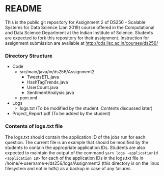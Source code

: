 # README #

This is the public git repository for Assignment 2 of DS256 - Scalable Systems for Data Science (Jan 2019) course offered in the Computational and Data Science Department at the Indian Institute of Science. Students are expected to fork this repository for their assignment. Instruction for assignment submission are available at http://cds.iisc.ac.in/courses/ds256/

### Directory Structure ###

* Code
	* src/main/java/in/ds256/Assignment2
		* TweetsETL.java 
		* HashTagTrends.java
		* UserCount.java
		* SentimentAnalysis.java
	* pom.xml
* Logs 
	* logs.txt (To be modified by the student. Contents discussed later)
* Project_Report.pdf (To be added by the student)

### Contents of logs.txt file ###
The logs.txt should contain the application ID of the jobs run for each question. The current file is an example that should be modified by the students to contain the appropriate application IDs.
Students are also expected to maintain the output of the command `yarn logs -applicationId <application ID>` for each of the application IDs in the logs.txt file in /home/<-username->/ds256/logs/Assignment2 (this directory is on the linux filesystem and not in hdfs) as a backup in case of any failures.

